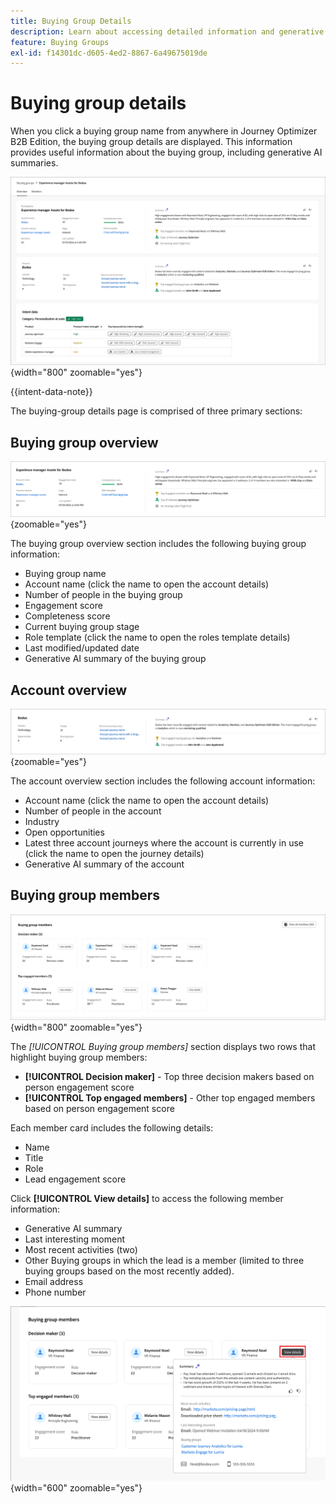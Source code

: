 ```yaml
---
title: Buying Group Details
description: Learn about accessing detailed information and generative AI summaries for buying groups in Journey Optimizer B2B Edition.
feature: Buying Groups
exl-id: f14301dc-d605-4ed2-8867-6a49675019de
---
```

# Buying group details

When you click a buying group name from anywhere in Journey Optimizer B2B Edition, the buying group details are displayed. This information provides useful information about the buying group, including generative AI summaries.

![Access the buying group details](./assets/buying-group-details.png){width="800" zoomable="yes"}

{{intent-data-note}}

The buying-group details page is comprised of three primary sections:

## Buying group overview

![Buying group overview](./assets/details-page-buying-group-overview.png){zoomable="yes"}

The buying group overview section includes the following buying group information:

* Buying group name 
* Account name (click the name to open the account details)
* Number of people in the buying group
* Engagement score
* Completeness score
* Current buying group stage
* Role template (click the name to open the roles template details)
* Last modified/updated date
* Generative AI summary of the buying group

## Account overview

![Buying group account overview](./assets/details-page-buying-group-account-overview.png){zoomable="yes"}

The account overview section includes the following account information:

* Account name (click the name to open the account details)
* Number of people in the account
* Industry
* Open opportunities
* Latest three account journeys where the account is currently in use (click the name to open the journey details)
* Generative AI summary of the account

## Buying group members

![Buying group members](./assets/details-page-buying-group-members.png){width="800" zoomable="yes"}

The _[!UICONTROL Buying group members]_ section displays two rows that highlight buying group members:

* **[!UICONTROL Decision maker]** - Top three decision makers based on person engagement score
* **[!UICONTROL Top engaged members]** - Other top engaged members based on person engagement score

Each member card includes the following details:

* Name
* Title
* Role
* Lead engagement score

Click **[!UICONTROL View details]** to access the following member information:

* Generative AI summary
* Last interesting moment 
* Most recent activities (two)
* Other Buying groups in which the lead is a member (limited to three buying groups based on the most recently added).
* Email address
* Phone number

![View more details for a buying group member](./assets/details-page-buying-group-members-view-details.png){width="600" zoomable="yes"}
